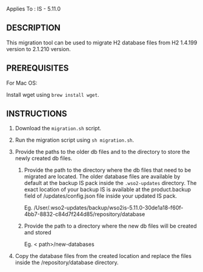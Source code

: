 Applies To       : IS - 5.11.0


DESCRIPTION
--------------------
This migration tool can be used to migrate H2 database files from H2 1.4.199 version to 2.1.210 version.


PREREQUISITES
----------------------
For Mac OS:

Install wget using `brew install wget`.


INSTRUCTIONS
-----------------------
1. Download the `migration.sh` script.

2. Run the migration script using `sh migration.sh`.

3. Provide the paths to the older db files and to the directory to store the newly created db files.

   1. Provide the path to the directory where the db files that need to be migrated are located.
   The older database files are available by default at the backup IS pack inside the `.wso2-updates` directory. The exact location of your backup IS is available at the product.backup field of <IS-HOME>/updates/config.json file inside your updated IS pack.
   
      Eg. /User/.wso2-updates/backup/wso2is-5.11.0-30de1a18-f60f-4bb7-8832-c84d7f244d85/repository/database
   
   2. Provide the path to a directory where the new db files will be created and stored
   
      Eg. < path>/new-databases
   
5. Copy the database files from the created location and replace the files inside the <IS-HOME>/repository/database directory.
